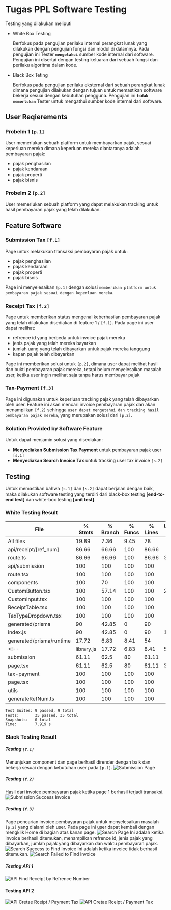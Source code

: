 # Tugas PPL Software Testing
Testing yang dilakukan meliputi
- White Box Testing
  
  Berfokus pada pengujian perilaku internal perangkat lunak yang dilakukan dengan pengujian fungsi dan modul di dalamnya. Pada pengujian ini Tester **`mengetahui`** sumber kode internal dari software. Pengujian ini disertai dengan testing keluaran dari sebuah fungsi dan perilaku algoritma dalam kode.

- Black Box Teting

  Berfokus pada pengujian perilaku eksternal dari sebuah perangkat lunak dimana pengujian dilakukan dengan tujuan untuk memastikan software bekerja sesuai dengan kebutuhan pengguna. Pengujian ini **`tidak memerlukan`** Tester untuk mengathui sumber kode internal dari software.

## User Reqierements

### Probelm 1 `[p.1]`
User memerlukan sebuah platform untuk membayarkan pajak, sesuai keperluan mereka dimana keperluan mereka diantaranya adalah pembayaran pajak:
  - pajak penghasilan
  - pajak kendaraan
  - pajak properti
  - pajak bisnis

### Probelm 2 `[p.2]`
User memerlukan sebuah platform yang dapat melakukan tracking untuk hasil pembayaran pajak yang telah dilakukan.

## Feature Software

### Submission Tax `[f.1]`

  Page untuk melakukan transaksi pembayaran pajak untuk: 
   - pajak penghasilan
   - pajak kendaraan
   - pajak properti
   - pajak bisnis
  
  Page ini menyelesaikan `[p.1]` dengan solusi `memberikan platform untuk pembayaran pajak sesuai dengan keperluan mereka`.

### Receipt Tax `[f.2]`

  Page untuk memberikan status mengenai keberhasilan pembayaran pajak yang telah dilakukan disediakan di feature 1 / `[f.1]`. Pada page ini user dapat melihat: 
   - refrence id yang berbeda untuk invoice pajak mereka
   - jenis pajak yang telah mereka bayarkan
   - jumlah uang yang telah dibayarkan untuk pajak mereka tanggung
   - kapan pajak telah dibayarkan

   Page ini memberikan solusi untuk `[p.2]`, dimana user dapat melihat hasil dan bukti pembayaran pajak mereka, tetapi belum menyelesaikan masalah user, ketika user ingin melihat saja tanpa harus membayar pajak

### Tax-Payment `[f.3]`
  Page ini digunakan untuk keperluan tracking pajak yang telah dibayarkan oleh user. Feature ini akan mencari invoice pembayaran pajak dan akan menampilkan `[f.2]` sehingga `user dapat mengetahui dan tracking hasil pembayaran pajak mereka`, yang merupakan solusi dari `[p.2]`.

### Solution Provided by Software Feature

Untuk dapat menjamin solusi yang disediakan:
- **Menyediakan Submission Tax Payment** untuk pembayaran pajak user `[s.1]`
- **Menyediakan Search Invoice Tax** untuk tracking user tax invoice `[s.2]`

## Testing 

Untuk memastikan bahwa `[s.1]` dan `[s.2]` dapat berjalan dengan baik, maka dilakukan software testing yang terdiri dari black-box testing **[end-to-end test]** dan white-box testing **[unit test]**.

### White Testing Result

  |File|% Stmts|% Branch|% Funcs|% Lines|Uncovered Line('s)|
  |-|-|-|-|-|-|
  |All files                 |   19.89 |     7.36 |    9.45 |      78 |      |
  | api/receipt/[ref_num]    |   86.66 |    66.66 |     100 |   86.66 |      |                                         
  |  route.ts                |   86.66 |    66.66 |     100 |   86.66 | 30-31|                                         
  | api/submission           |     100 |      100 |     100 |     100 |      |                                         
  |  route.tsx               |     100 |      100 |     100 |     100 |      |                                         
  | components               |     100 |       70 |     100 |     100 |      |                                         
  |  CustomButton.tsx        |     100 |    57.14 |     100 |     100 | 25-31|                                         
  |  CustomInput.tsx         |     100 |      100 |     100 |     100 |      |                                         
  |  ReceiptTable.tsx        |     100 |      100 |     100 |     100 |      |                                         
  |  TaxTypeDropdown.tsx     |     100 |      100 |     100 |     100 |      |                                         
  | generated/prisma         |      90 |    42.85 |       0 |      90 |                                                
  |  index.js                |      90 |    42.85 |       0 |      90 | 166-176 |
  | generated/prisma/runtime |   17.72 |     6.83 |    8.41 |      54 |       |                                  
  <!-- |  library.js              |   17.72 |     6.83 |    8.41 |      54 | 14,18-22,25-27,38-60,68,72-104,115-116,126-129 | -->
  | submission               |   61.11 |     62.5 |      80 |   61.11 |       |
  |  page.tsx                |   61.11 |     62.5 |      80 |   61.11 | 32-64,91 |
  | tax-payment              |     100 |      100 |     100 |     100 |          |
  |  page.tsx                |     100 |      100 |     100 |     100 |          |
  | utils                    |     100 |      100 |     100 |     100 |          |
  | generateRefNum.ts       |     100 |      100 |     100 |     100 |          |

  ```
  Test Suites: 9 passed, 9 total
  Tests:       35 passed, 35 total
  Snapshots:   0 total
  Time:        7.919 s
  ```

### Black Testing Result

##### Testing `[f.1]`
Menunjukan component dan page berhasil dirender dengan baik dan bekerja sesuai dengan kebutuhan user pada `[p.1]`.
![Submission Page](image_docs/f1.png)

##### Testing `[f.2]`
Hasil dari invoice pembayaran pajak ketika page 1 berhasil terjadi transaksi.
![Submission Success Invoice](image_docs/f2.png)

##### Testing `[f.3]`
Page pencarian invoice pembayaran pajak untuk menyelesaikan masalah `[p.2]` yang dialami oleh user. Pada page ini user dapat kembali dengan mengklik Home di bagian atas kanan page.
![Search Page](image_docs/f3.png)
Ini adalah ketika invoice berhasil ditemukan, menampilkan refrence id, jenis pajak yang dibayarkan, jumlah pajak yang dibayarkan dan waktu pembayaran pajak.
![Search Success to Find Invoice](image_docs/f3-2.png)
Ini adalah ketika invoice tidak berhasil ditemukan.
![Search Failed to Find Invoice](image_docs/f3-2-fail.png)

##### Testing API 1
![API Find Receipt by Refrence Number](image_docs/api1.png)

#### Testing API 2
![API Cretae Rceipt / Payment Tax](image_docs/api2.png)
![API Cretae Rceipt / Payment Tax](image_docs/api2-fail.png)
